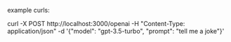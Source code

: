 example curls:

 curl -X POST http://localhost:3000/openai -H "Content-Type: application/json" -d '{"model": "gpt-3.5-turbo", "prompt": "tell me a joke"}'
